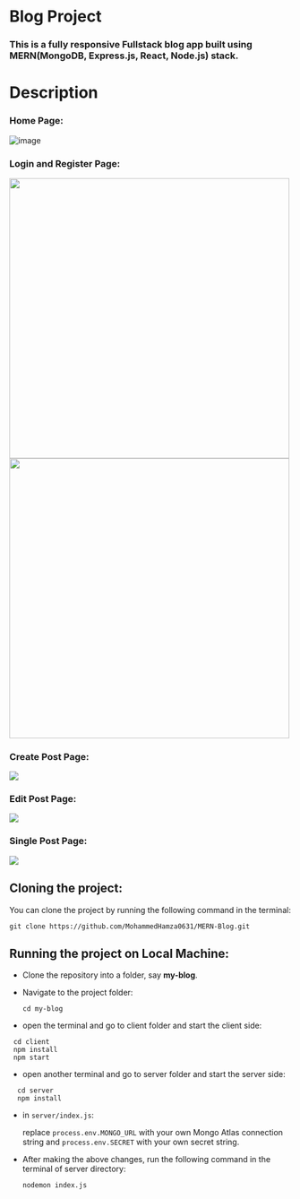 # Blog Project
### This is a fully responsive Fullstack blog app built using MERN(MongoDB, Express.js, React, Node.js) stack.

# Description
### Home Page:
![image](https://github.com/MohammedHamza0631/MERN-Blog/assets/91896151/336d89f4-1a31-446c-9855-23c3a50849f3)

### Login and Register Page: 
<img src="https://github.com/MohammedHamza0631/MERN-Blog/assets/91896151/8b8650a6-eb1e-42a7-8dd9-9e156571b2c1" width=500px></img> <img src="https://github.com/MohammedHamza0631/MERN-Blog/assets/91896151/7fc70293-377d-4aad-9687-1ce123a171ca" width=500px></img>
### Create Post Page:
<img src="https://github.com/MohammedHamza0631/MERN-Blog/assets/91896151/27972296-637e-4527-a080-81d762054034"></img>

### Edit Post Page:
<img src="https://github.com/MohammedHamza0631/MERN-Blog/assets/91896151/5f0a116f-e270-4133-bf0d-0511f99c8ad6"></img>

### Single Post Page:
<img src="https://github.com/MohammedHamza0631/MERN-Blog/assets/91896151/fff76326-1b3e-45fb-8a54-8fa7af60d483"></img>

## Cloning the project:
You can clone the project by running the following command in the terminal:

```
git clone https://github.com/MohammedHamza0631/MERN-Blog.git
```

## Running the project on Local Machine:
- Clone the repository into a folder, say **my-blog**.
- Navigate to the project folder:
  
    ```
    cd my-blog
    ```
- open the terminal and go to client folder and start the client side:
  
 ```
  cd client
  npm install 
  npm start 
 ```
- open another terminal and go to server folder and start the server side:

```
  cd server
  npm install 
```
- in ```server/index.js```:
  
  replace ```process.env.MONGO_URL``` with your own Mongo Atlas connection string and ```process.env.SECRET``` with your own secret string.
  
- After making the above changes, run the following command in the terminal of server directory:
  ```
  nodemon index.js
  ```
